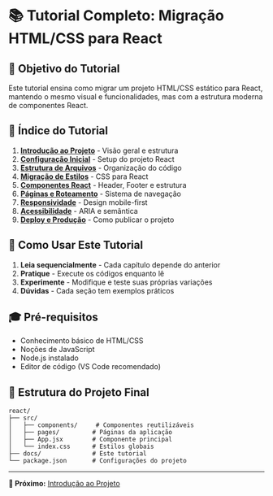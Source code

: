 # 📚 Tutorial Completo: Migração HTML/CSS para React

## 🎯 Objetivo do Tutorial
Este tutorial ensina como migrar um projeto HTML/CSS estático para React, mantendo o mesmo visual e funcionalidades, mas com a estrutura moderna de componentes React.

## 📖 Índice do Tutorial

1. [**Introdução ao Projeto**](./01-introducao.md) - Visão geral e estrutura
2. [**Configuração Inicial**](./02-configuracao.md) - Setup do projeto React
3. [**Estrutura de Arquivos**](./03-estrutura.md) - Organização do código
4. [**Migração de Estilos**](./04-estilos.md) - CSS para React
5. [**Componentes React**](./05-componentes.md) - Header, Footer e estrutura
6. [**Páginas e Roteamento**](./06-paginas.md) - Sistema de navegação
7. [**Responsividade**](./07-responsividade.md) - Design mobile-first
8. [**Acessibilidade**](./08-acessibilidade.md) - ARIA e semântica
9. [**Deploy e Produção**](./09-deploy.md) - Como publicar o projeto

## 🚀 Como Usar Este Tutorial

1. **Leia sequencialmente** - Cada capítulo depende do anterior
2. **Pratique** - Execute os códigos enquanto lê
3. **Experimente** - Modifique e teste suas próprias variações
4. **Dúvidas** - Cada seção tem exemplos práticos

## 🎓 Pré-requisitos

- Conhecimento básico de HTML/CSS
- Noções de JavaScript
- Node.js instalado
- Editor de código (VS Code recomendado)

## 📁 Estrutura do Projeto Final

```
react/
├── src/
│   ├── components/     # Componentes reutilizáveis
│   ├── pages/         # Páginas da aplicação
│   ├── App.jsx        # Componente principal
│   └── index.css      # Estilos globais
├── docs/              # Este tutorial
└── package.json       # Configurações do projeto
```

---

**🎯 Próximo:** [Introdução ao Projeto](./01-introducao.md)
